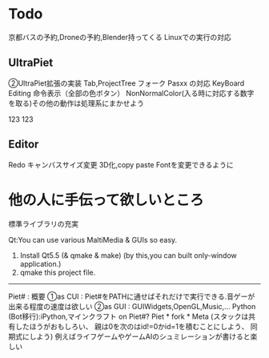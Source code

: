 # Todo
京都バスの予約,Droneの予約,Blender持ってくる
Linuxでの実行の対応

## UltraPiet
②UltraPiet拡張の実装
Tab,ProjectTree
フォーク
Pasxx の対応
KeyBoard Editing
命令表示（全部の色ボタン）
NonNormalColor(入る時に対応する数字を取る)その他の動作は処理系にまかせよう

123	123
## Editor
Redo
キャンバスサイズ変更
3D化,copy paste
Fontを変更できるように


# 他の人に手伝って欲しいところ
標準ライブラリの充実

Qt:You can use various MaltiMedia & GUIs so easy.
1. Install Qt5.5 (& qmake & make) (by this,you can built only-window application.)
2. qmake this project file.

---------------------------------------------------------------------------------
Piet# : 概要
①as CUI : Piet#をPATHに通せばそれだけで実行できる.音ゲーが出来る程度の速度は欲しい
②as GUI : GUIWidgets,OpenGL,Music,... 
  Python (Bot移行):iPython,マインクラフト on Piet#?
  Piet * fork * Meta
     (スタックは共有したほうがおもしろい、
      親は0を次のはid!=0かid=1を積むことにしよう、
      同期式にしよう)
      例えばライフゲームやゲームAIのシュミレーションが書けると楽しい
